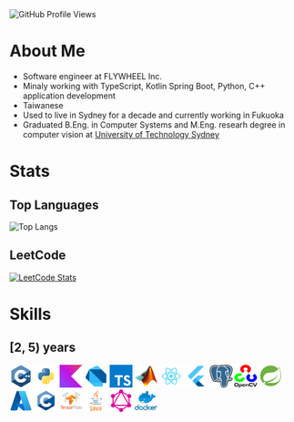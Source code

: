 <div class="profile-section">
  <img src="https://komarev.com/ghpvc/?username=jack06215&color=green" alt="GitHub Profile Views" height="25px">
</div>

# About Me
- Software engineer at FLYWHEEL Inc.
- Minaly working with TypeScript, Kotlin Spring Boot, Python, C++ application development
- Taiwanese
- Used to live in Sydney for a decade and currently working in Fukuoka
- Graduated B.Eng. in Computer Systems and M.Eng. researh degree in computer vision at [University of Technology Sydney](https://www.uts.edu.au/)

# Stats
## Top Languages
![Top Langs](https://github-readme-stats.vercel.app/api/top-langs/?username=jack06215&theme=buefy&layout=compact)

## LeetCode
[![LeetCode Stats](https://leetcode-stats-six.vercel.app/api?username=nacho754)](https://github.com/nacho754/leetcode-stats)

# Skills

## [2, 5) years
<code><img height="40" src="https://raw.githubusercontent.com/github/explore/master/topics/cpp/cpp.png"></code>
<code><img height="40" src="https://raw.githubusercontent.com/github/explore/master/topics/python/python.png"></code>
<code><img height="40" src="https://raw.githubusercontent.com/github/explore/master/topics/kotlin/kotlin.png"></code>
<code><img height="40" src="https://raw.githubusercontent.com/github/explore/master/topics/dart/dart.png"></code>
<code><img height="40" src="https://raw.githubusercontent.com/github/explore/master/topics/typescript/typescript.png"></code>
<code><img height="40" src="https://raw.githubusercontent.com/github/explore/master/topics/matlab/matlab.png"></code>
<code><img height="40" src="https://raw.githubusercontent.com/github/explore/master/topics/react/react.png"></code>
<code><img height="40" src="https://raw.githubusercontent.com/github/explore/master/topics/flutter/flutter.png"></code>
<code><img height="40" src="https://raw.githubusercontent.com/github/explore/master/topics/postgresql/postgresql.png"></code>
<code><img height="40" src="https://raw.githubusercontent.com/github/explore/master/topics/opencv/opencv.png"></code>
<code><img height="40" src="https://raw.githubusercontent.com/github/explore/master/topics/spring-boot/spring-boot.png"></code>
<code><img height="40" src="https://raw.githubusercontent.com/github/explore/master/topics/azure/azure.png"></code>
<code><img height="40" src="https://raw.githubusercontent.com/github/explore/master/topics/c/c.png"></code>
<code><img height="40" src="https://raw.githubusercontent.com/github/explore/master/topics/tensorflow/tensorflow.png"></code>
<code><img height="40" src="https://raw.githubusercontent.com/github/explore/master/topics/java/java.png"></code>
<code><img height="40" src="https://raw.githubusercontent.com/github/explore/master/topics/graphql/graphql.png"></code>
<code><img height="40" src="https://raw.githubusercontent.com/github/explore/master/topics/docker/docker.png"></code>
